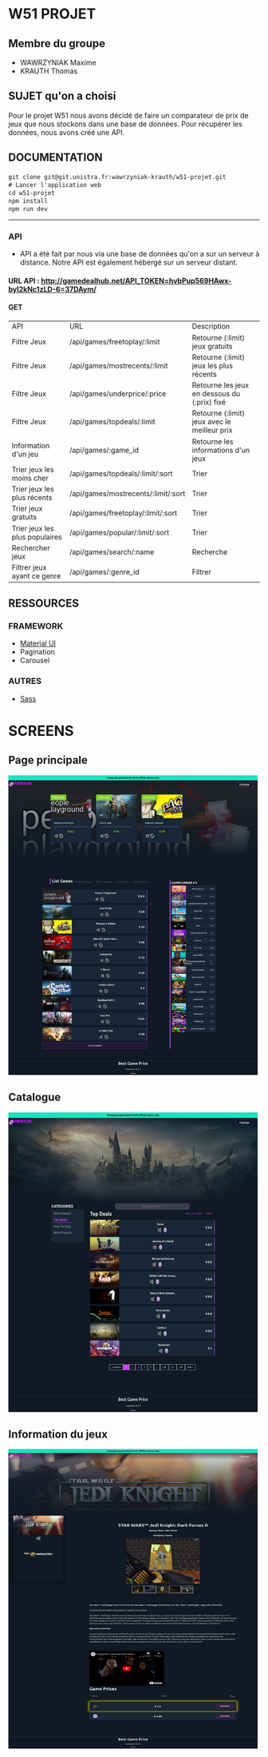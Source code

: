 # W51 PROJET

## Membre du groupe
- WAWRZYNIAK Maxime
- KRAUTH Thomas


## SUJET qu'on a choisi
Pour le projet W51 nous avons décidé de faire un comparateur de prix de jeux que nous stockons dans une base de données. Pour récupérer les données, nous avons créé une API.




## DOCUMENTATION
```shell
git clone git@git.unistra.fr:wawrzyniak-krauth/w51-projet.git
# Lancer l'application web
cd w51-projet
npm install
npm run dev
```
<hr>

### API
- API a été fait par nous via une base de données qu'on a sur un serveur à distance.
Notre API est également hébergé sur un serveur distant.

#### URL API : http://gamedealhub.net/API_TOKEN=hvbPup569HAwx-byI2kNc1zLD-6=37DAym/
#### GET
| | | | 
| --- | --- | --- |
| API | URL | Description |
| Filtre Jeux | /api/games/freetoplay/:limit | Retourne (:limit) jeux gratuits |
| Filtre Jeux | /api/games/mostrecents/:limit | Retourne (:limit) jeux les plus récents |
| Filtre Jeux | /api/games/underprice/:price | Retourne les jeux en dessous du (:prix) fixé |
| Filtre Jeux | /api/games/topdeals/:limit | Retourne (:limit) jeux avec le meilleur prix |
| Information d'un jeu | /api/games/:game_id | Retourne les informations d'un jeux |
| Trier jeux les moins cher | /api/games/topdeals/:limit/:sort | Trier
| Trier jeux les plus récents | /api/games/mostrecents/:limit/:sort | Trier
| Trier jeux gratuits | /api/games/freetoplay/:limit/:sort | Trier
| Trier jeux les plus populaires | /api/games/popular/:limit/:sort | Trier
| Rechercher jeux | /api/games/search/:name | Recherche
| Filtrer jeux ayant ce genre | /api/games/:genre_id | Filtrer

## RESSOURCES

### FRAMEWORK
- [Material UI](https://mui.com/)
- Pagination
- Carousel

### AUTRES
- [Sass](https://sass-lang.com/)

# SCREENS

## Page principale
<img src="./screens/img1.png" width="500" height="600" />

## Catalogue
<img src="./screens/img2.png" width="500" height="600" />

## Information du jeux
<img src="./screens/img3.png" width="500" height="600" />